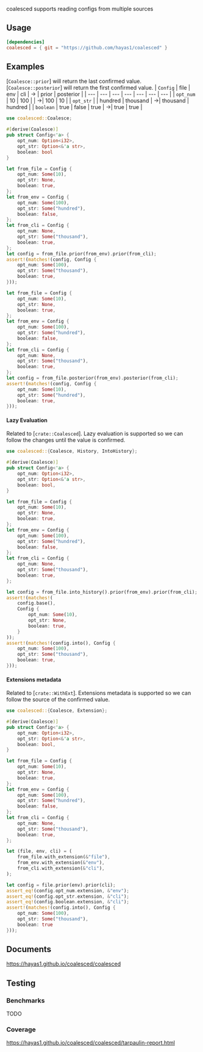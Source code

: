 <!-- cargo-rdme start -->

coalesced supports reading configs from multiple sources

## Usage
```toml
[dependencies]
coalesced = { git = "https://github.com/hayas1/coalesced" }
```

## Examples
[`Coalesce::prior`] will return the last confirmed value. [`Coalesce::posterior`] will return the first confirmed value.
| `Config` | file | env | cli | → | prior | posterior |
| --- | --- | --- | --- | --- | --- | --- |
| `opt_num` | 10 | 100 | | →| 100 | 10 |
| `opt_str` | | hundred | thousand | →| thousand | hundred |
| `boolean` | true | false | true | →| true | true |

```rust
use coalesced::Coalesce;

#[derive(Coalesce)]
pub struct Config<'a> {
    opt_num: Option<i32>,
    opt_str: Option<&'a str>,
    boolean: bool
}

let from_file = Config {
    opt_num: Some(10),
    opt_str: None,
    boolean: true,
};
let from_env = Config {
    opt_num: Some(100),
    opt_str: Some("hundred"),
    boolean: false,
};
let from_cli = Config {
    opt_num: None,
    opt_str: Some("thousand"),
    boolean: true,
};
let config = from_file.prior(from_env).prior(from_cli);
assert!(matches!(config, Config {
    opt_num: Some(100),
    opt_str: Some("thousand"),
    boolean: true,
}));

let from_file = Config {
    opt_num: Some(10),
    opt_str: None,
    boolean: true,
};
let from_env = Config {
    opt_num: Some(100),
    opt_str: Some("hundred"),
    boolean: false,
};
let from_cli = Config {
    opt_num: None,
    opt_str: Some("thousand"),
    boolean: true,
};
let config = from_file.posterior(from_env).posterior(from_cli);
assert!(matches!(config, Config {
    opt_num: Some(10),
    opt_str: Some("hundred"),
    boolean: true,
}));
```

#### Lazy Evaluation
Related to [`crate::Coalesced`]. Lazy evaluation is supported so we can follow the changes until the value is confirmed.
```rust
use coalesced::{Coalesce, History, IntoHistory};

#[derive(Coalesce)]
pub struct Config<'a> {
    opt_num: Option<i32>,
    opt_str: Option<&'a str>,
    boolean: bool,
}

let from_file = Config {
    opt_num: Some(10),
    opt_str: None,
    boolean: true,
};
let from_env = Config {
    opt_num: Some(100),
    opt_str: Some("hundred"),
    boolean: false,
};
let from_cli = Config {
    opt_num: None,
    opt_str: Some("thousand"),
    boolean: true,
};

let config = from_file.into_history().prior(from_env).prior(from_cli);
assert!(matches!(
    config.base(),
    Config {
        opt_num: Some(10),
        opt_str: None,
        boolean: true,
    }
));
assert!(matches!(config.into(), Config {
    opt_num: Some(100),
    opt_str: Some("thousand"),
    boolean: true,
}));
```

#### Extensions metadata
Related to [`crate::WithExt`]. Extensions metadata is supported so we can follow the source of the confirmed value.
```rust
use coalesced::{Coalesce, Extension};

#[derive(Coalesce)]
pub struct Config<'a> {
    opt_num: Option<i32>,
    opt_str: Option<&'a str>,
    boolean: bool,
}

let from_file = Config {
    opt_num: Some(10),
    opt_str: None,
    boolean: true,
};
let from_env = Config {
    opt_num: Some(100),
    opt_str: Some("hundred"),
    boolean: false,
};
let from_cli = Config {
    opt_num: None,
    opt_str: Some("thousand"),
    boolean: true,
};

let (file, env, cli) = (
    from_file.with_extension(&"file"),
    from_env.with_extension(&"env"),
    from_cli.with_extension(&"cli"),
);

let config = file.prior(env).prior(cli);
assert_eq!(config.opt_num.extension, &"env");
assert_eq!(config.opt_str.extension, &"cli");
assert_eq!(config.boolean.extension, &"cli");
assert!(matches!(config.into(), Config {
    opt_num: Some(100),
    opt_str: Some("thousand"),
    boolean: true
}));
```

## Documents
<https://hayas1.github.io/coalesced/coalesced>

## Testing
### Benchmarks
TODO

### Coverage
<https://hayas1.github.io/coalesced/coalesced/tarpaulin-report.html>

<!-- cargo-rdme end -->
